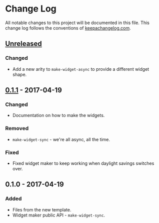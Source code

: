 # Change Log
All notable changes to this project will be documented in this file. This change log follows the conventions of [keepachangelog.com](http://keepachangelog.com/).

## [Unreleased]
### Changed
- Add a new arity to `make-widget-async` to provide a different widget shape.

## [0.1.1] - 2017-04-19
### Changed
- Documentation on how to make the widgets.

### Removed
- `make-widget-sync` - we're all async, all the time.

### Fixed
- Fixed widget maker to keep working when daylight savings switches over.

## 0.1.0 - 2017-04-19
### Added
- Files from the new template.
- Widget maker public API - `make-widget-sync`.

[Unreleased]: https://github.com/your-name/elib/compare/0.1.1...HEAD
[0.1.1]: https://github.com/your-name/elib/compare/0.1.0...0.1.1
